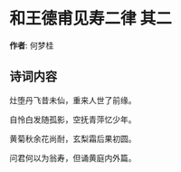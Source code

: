 # 和王德甫见寿二律  其二

**作者**: 何梦桂

## 诗词内容

灶堕丹飞昔未仙，重来人世了前缘。

自怜白发随孤影，空抚青萍忆少年。

黄菊秋余花尚耐，玄梨霜后果初圆。

问君何以为翁寿，但诵黄庭内外篇。

